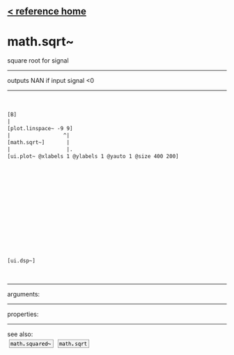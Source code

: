 [< reference home](index.html)
---

# math.sqrt~


square root for signal

---

outputs NAN if input signal &lt;0
<br>


---


```


[B]
|
[plot.linspace~ -9 9]
|                 ^|
[math.sqrt~]       |
|                  |.
[ui.plot~ @xlabels 1 @ylabels 1 @yauto 1 @size 400 200]














[ui.dsp~]

            
```

---
arguments:


---
properties:


---
see also:<br>
[![math.squared~](img/object_math.squared~.png)](math.squared~.html)
[![math.sqrt](img/object_math.sqrt.png)](math.sqrt.html)
